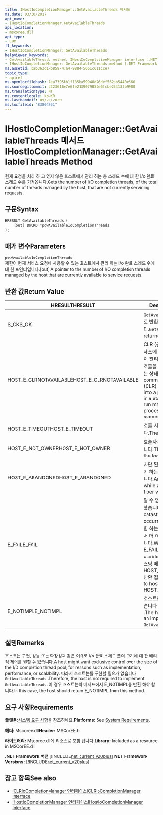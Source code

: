 ```yaml
---
title: IHostIoCompletionManager::GetAvailableThreads 메서드
ms.date: 03/30/2017
api_name:
- IHostIoCompletionManager.GetAvailableThreads
api_location:
- mscoree.dll
api_type:
- COM
f1_keywords:
- IHostIoCompletionManager::GetAvailableThreads
helpviewer_keywords:
- GetAvailableThreads method, IHostIoCompletionManager interface [.NET Framework hosting]
- IHostIoCompletionManager::GetAvailableThreads method [.NET Framework hosting]
ms.assetid: bab363d1-b859-47a4-9884-5661c611cce7
topic_type:
- apiref
ms.openlocfilehash: 7ea7395bb1f185ba59940d76def562ab5440e560
ms.sourcegitcommit: d223616e7e6fe2139079052e6fcbe25413fb9900
ms.translationtype: MT
ms.contentlocale: ko-KR
ms.lasthandoff: 05/22/2020
ms.locfileid: "83804761"
---
```

# <a name="ihostiocompletionmanagergetavailablethreads-method"></a><span data-ttu-id="6eec1-102">IHostIoCompletionManager::GetAvailableThreads 메서드</span><span class="sxs-lookup"><span data-stu-id="6eec1-102">IHostIoCompletionManager::GetAvailableThreads Method</span></span>
<span data-ttu-id="6eec1-103">현재 요청을 처리 하 고 있지 않은 호스트에서 관리 하는 총 스레드 수에 대 한 i/o 완료 스레드 수를 가져옵니다.</span><span class="sxs-lookup"><span data-stu-id="6eec1-103">Gets the number of I/O completion threads, of the total number of threads managed by the host, that are not currently servicing requests.</span></span>  
  
## <a name="syntax"></a><span data-ttu-id="6eec1-104">구문</span><span class="sxs-lookup"><span data-stu-id="6eec1-104">Syntax</span></span>  
  
```cpp  
HRESULT GetAvailableThreads (  
    [out] DWORD *pdwAvailableIoCompletionThreads  
);  
```  
  
## <a name="parameters"></a><span data-ttu-id="6eec1-105">매개 변수</span><span class="sxs-lookup"><span data-stu-id="6eec1-105">Parameters</span></span>  
 `pdwAvailableIoCompletionThreads`  
 <span data-ttu-id="6eec1-106">제한이 현재 서비스 요청에 사용할 수 있는 호스트에서 관리 하는 i/o 완료 스레드 수에 대 한 포인터입니다.</span><span class="sxs-lookup"><span data-stu-id="6eec1-106">[out] A pointer to the number of I/O completion threads managed by the host that are currently available to service requests.</span></span>  
  
## <a name="return-value"></a><span data-ttu-id="6eec1-107">반환 값</span><span class="sxs-lookup"><span data-stu-id="6eec1-107">Return Value</span></span>  
  
|<span data-ttu-id="6eec1-108">HRESULT</span><span class="sxs-lookup"><span data-stu-id="6eec1-108">HRESULT</span></span>|<span data-ttu-id="6eec1-109">Description</span><span class="sxs-lookup"><span data-stu-id="6eec1-109">Description</span></span>|  
|-------------|-----------------|  
|<span data-ttu-id="6eec1-110">S_OK</span><span class="sxs-lookup"><span data-stu-id="6eec1-110">S_OK</span></span>|<span data-ttu-id="6eec1-111">`GetAvailableThreads`성공적으로 반환 되었습니다.</span><span class="sxs-lookup"><span data-stu-id="6eec1-111">`GetAvailableThreads` returned successfully.</span></span>|  
|<span data-ttu-id="6eec1-112">HOST_E_CLRNOTAVAILABLE</span><span class="sxs-lookup"><span data-stu-id="6eec1-112">HOST_E_CLRNOTAVAILABLE</span></span>|<span data-ttu-id="6eec1-113">CLR (공용 언어 런타임)이 프로세스에 로드 되지 않았거나 CLR이 관리 코드를 실행할 수 없거나 호출을 성공적으로 처리할 수 없는 상태에 있습니다.</span><span class="sxs-lookup"><span data-stu-id="6eec1-113">The common language runtime (CLR) has not been loaded into a process, or the CLR is in a state in which it cannot run managed code or process the call successfully.</span></span>|  
|<span data-ttu-id="6eec1-114">HOST_E_TIMEOUT</span><span class="sxs-lookup"><span data-stu-id="6eec1-114">HOST_E_TIMEOUT</span></span>|<span data-ttu-id="6eec1-115">호출 시간이 초과 되었습니다.</span><span class="sxs-lookup"><span data-stu-id="6eec1-115">The call timed out.</span></span>|  
|<span data-ttu-id="6eec1-116">HOST_E_NOT_OWNER</span><span class="sxs-lookup"><span data-stu-id="6eec1-116">HOST_E_NOT_OWNER</span></span>|<span data-ttu-id="6eec1-117">호출자가 잠금을 소유 하지 않습니다.</span><span class="sxs-lookup"><span data-stu-id="6eec1-117">The caller does not own the lock.</span></span>|  
|<span data-ttu-id="6eec1-118">HOST_E_ABANDONED</span><span class="sxs-lookup"><span data-stu-id="6eec1-118">HOST_E_ABANDONED</span></span>|<span data-ttu-id="6eec1-119">차단 된 스레드나 파이버에서 대기 하는 동안 이벤트를 취소 했습니다.</span><span class="sxs-lookup"><span data-stu-id="6eec1-119">An event was canceled while a blocked thread or fiber was waiting on it.</span></span>|  
|<span data-ttu-id="6eec1-120">E_FAIL</span><span class="sxs-lookup"><span data-stu-id="6eec1-120">E_FAIL</span></span>|<span data-ttu-id="6eec1-121">알 수 없는 치명적인 오류가 발생 했습니다.</span><span class="sxs-lookup"><span data-stu-id="6eec1-121">An unknown catastrophic failure occurred.</span></span> <span data-ttu-id="6eec1-122">메서드가 E_FAIL 반환 하는 경우 해당 프로세스 내에서 더 이상 CLR을 사용할 수 없습니다.</span><span class="sxs-lookup"><span data-stu-id="6eec1-122">When a method returns E_FAIL, the CLR is no longer usable within the process.</span></span> <span data-ttu-id="6eec1-123">호스팅 메서드를 이후에 호출 하면 HOST_E_CLRNOTAVAILABLE 반환 됩니다.</span><span class="sxs-lookup"><span data-stu-id="6eec1-123">Subsequent calls to hosting methods return HOST_E_CLRNOTAVAILABLE.</span></span>|  
|<span data-ttu-id="6eec1-124">E_NOTIMPL</span><span class="sxs-lookup"><span data-stu-id="6eec1-124">E_NOTIMPL</span></span>|<span data-ttu-id="6eec1-125">호스트는의 구현을 제공 하지 않습니다 `GetAvailableThreads` .</span><span class="sxs-lookup"><span data-stu-id="6eec1-125">The host does not provide an implementation of `GetAvailableThreads`.</span></span>|  
  
## <a name="remarks"></a><span data-ttu-id="6eec1-126">설명</span><span class="sxs-lookup"><span data-stu-id="6eec1-126">Remarks</span></span>  
 <span data-ttu-id="6eec1-127">호스트는 구현, 성능 또는 확장성과 같은 이유로 i/o 완료 스레드 풀의 크기에 대 한 배타적 제어를 원할 수 있습니다.</span><span class="sxs-lookup"><span data-stu-id="6eec1-127">A host might want exclusive control over the size of the I/O completion thread pool, for reasons such as implementation, performance, or scalability.</span></span> <span data-ttu-id="6eec1-128">따라서 호스트는를 구현할 필요가 없습니다 `GetAvailableThreads` .</span><span class="sxs-lookup"><span data-stu-id="6eec1-128">Therefore, the host is not required to implement `GetAvailableThreads`.</span></span> <span data-ttu-id="6eec1-129">이 경우 호스트는이 메서드에서 E_NOTIMPL을 반환 해야 합니다.</span><span class="sxs-lookup"><span data-stu-id="6eec1-129">In this case, the host should return E_NOTIMPL from this method.</span></span>  
  
## <a name="requirements"></a><span data-ttu-id="6eec1-130">요구 사항</span><span class="sxs-lookup"><span data-stu-id="6eec1-130">Requirements</span></span>  
 <span data-ttu-id="6eec1-131">**플랫폼:**[시스템 요구 사항](../../get-started/system-requirements.md)을 참조하세요.</span><span class="sxs-lookup"><span data-stu-id="6eec1-131">**Platforms:** See [System Requirements](../../get-started/system-requirements.md).</span></span>  
  
 <span data-ttu-id="6eec1-132">**헤더:** Mscoree.dll</span><span class="sxs-lookup"><span data-stu-id="6eec1-132">**Header:** MSCorEE.h</span></span>  
  
 <span data-ttu-id="6eec1-133">**라이브러리:** Mscoree.dll에 리소스로 포함 됩니다.</span><span class="sxs-lookup"><span data-stu-id="6eec1-133">**Library:** Included as a resource in MSCorEE.dll</span></span>  
  
 <span data-ttu-id="6eec1-134">**.NET Framework 버전:**[!INCLUDE[net_current_v20plus](../../../../includes/net-current-v20plus-md.md)]</span><span class="sxs-lookup"><span data-stu-id="6eec1-134">**.NET Framework Versions:** [!INCLUDE[net_current_v20plus](../../../../includes/net-current-v20plus-md.md)]</span></span>  
  
## <a name="see-also"></a><span data-ttu-id="6eec1-135">참고 항목</span><span class="sxs-lookup"><span data-stu-id="6eec1-135">See also</span></span>

- [<span data-ttu-id="6eec1-136">ICLRIoCompletionManager 인터페이스</span><span class="sxs-lookup"><span data-stu-id="6eec1-136">ICLRIoCompletionManager Interface</span></span>](iclriocompletionmanager-interface.md)
- [<span data-ttu-id="6eec1-137">IHostIoCompletionManager 인터페이스</span><span class="sxs-lookup"><span data-stu-id="6eec1-137">IHostIoCompletionManager Interface</span></span>](ihostiocompletionmanager-interface.md)
